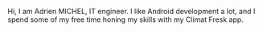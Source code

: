 Hi, I am Adrien MICHEL, IT engineer. I like Android development a lot, and I spend some of my free time honing my skills with my Climat Fresk app.
